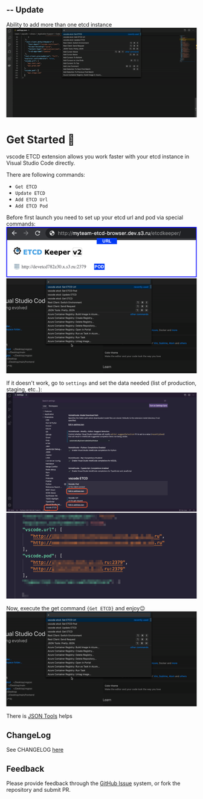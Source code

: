 ## -- Update
Ability to add more than one etcd instance  
![here](img/settings.gif) 

# Get Started 🚀
vscode ETCD extension allows you work faster with your etcd instance in Visual Studio Code directly.

There are following commands:  
- `Get ETCD` 
- `Update ETCD` 
- `Add ETCD Url` 
- `Add ETCD Pod` 

Before first launch you need to set up your etcd url and pod via special commands: 
![here](img/podurl.png) 
![here](img/set-pod.gif) 

If it doesn't work, go to `settings` and set the data needed (list of production, staging, etc..):
![here](img/settings-max.png) 
![here](img/data.png) 


Now, execute the get command `{Get ETCD}` and enjoy😉  
![here](img/main-get.gif)  

There is [JSON Tools](https://marketplace.visualstudio.com/items?itemName=eriklynd.json-tools) helps 

## ChangeLog
See CHANGELOG [here](CHANGELOG.md)

## Feedback
Please provide feedback through the [GitHub Issue](https://github.com/pashkatrick/vscode-etcd/issues) system, or fork the repository and submit PR.
